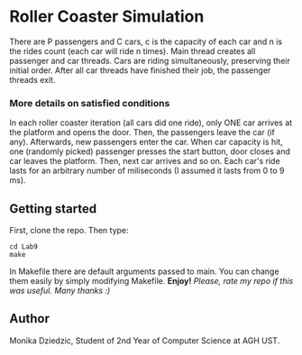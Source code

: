 # Roller Coaster Simulation
There are P passengers and C cars, c is the capacity of each car and n is the rides count (each car will ride n times). Main thread creates all passenger and car threads. Cars are riding simultaneously, preserving their initial order. After all car threads have finished their job, the passenger threads exit.

### More details on satisfied conditions
In each roller coaster iteration (all cars did one ride), only ONE car arrives at the platform and opens the door. Then, the passengers leave the car (if any). Afterwards, new passengers enter the car. When car capacity is hit, one (randomly picked) passenger presses the start button, door closes and car leaves the platform. Then, next car arrives and so on. Each car's ride lasts for an arbitrary number of miliseconds (I assumed it lasts from 0 to 9 ms).

## Getting started
First, clone the repo. Then type:
```
cd Lab9
make
```
In Makefile there are default arguments passed to main. You can change them easily by simply modifying Makefile.
**Enjoy!**
*Please, rate my repo if this was useful. Many thanks :)*

## Author
Monika Dziedzic, Student of 2nd Year of Computer Science at AGH UST.
